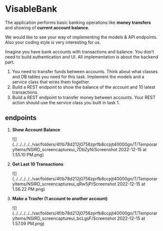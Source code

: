# VisableBank

The application performs basic banking operations like **money transfers** and showing of **current account balance**.

We would like to see your way of implementing the models & API endpoints. Also your coding style is very interesting for us.

Imagine you have bank accounts with transactions and balance. You don’t need to build authentication and UI. All implementation is about the backend part.

1. You need to transfer funds between accounts. Think about what classes and DB tables you need for this task. Implement the models and a service class that wires them together.
2. Build a REST endpoint to show the balance of the account and 10 latest transactions.
3. Build a REST endpoint to transfer money between accounts. Your REST action should use the service class you built in task 1.



## endpoints

1. **Show Account Balance** 

    ![](../../../../../var/folders/4f/b78d212j0756zprfb8ccpjt40000gn/T/TemporaryItems/NSIRD_screencaptureui_7DbZyN/Screenshot 2022-12-15 at 1.55.10 PM.png)

1. **Get Last 10 Transactions**

    ![](../../../../../var/folders/4f/b78d212j0756zprfb8ccpjt40000gn/T/TemporaryItems/NSIRD_screencaptureui_qRw5jP/Screenshot 2022-12-15 at 1.56.22 PM.png)

1. **Make a Trasfer (1 account to another account)**

    ![](../../../../../var/folders/4f/b78d212j0756zprfb8ccpjt40000gn/T/TemporaryItems/NSIRD_screencaptureui_bcLgsF/Screenshot 2022-12-15 at 1.57.09 PM.png)